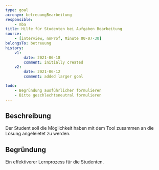 ```yaml
---
type: goal
acronym: betreuungBearbeitung
responsible:
    - mba
title: Hilfe für Studenten bei Aufgaben Bearbeitung
source:
    - [interview, nnProf, Minute 00-07-30]
belongsTo: betreuung
history:
    v1:
        date: 2021-06-18
        comment: initially created
    v2:
        date: 2021-06-12
        comment: added larger goal

todo:
    - Begründung ausführlicher formulieren
    - Bitte geschlechtsneutral formulieren
---
```


## Beschreibung

Der Student soll die Möglichkeit haben mit dem Tool zusammen an die Lösung angeleietet zu werden.

## Begründung

Ein effektiverer Lernprozess für die Studenten.
